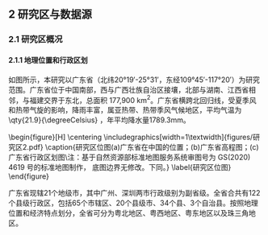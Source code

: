 ## 2 研究区与数据源

### 2.1 研究区概况
#### 2.1.1 地理位置和行政区划
如图所示，本研究以广东省（北纬20°19′-25°31′，东经109°45′-117°20′）为研究范围。广东省位于中国南部，西与广西壮族自治区接壤，北部与湖南、江西省相邻，与福建交界于东北，总面积 177,900 km$^2$。广东省横跨北回归线，受夏季风和热带气旋的影响，降雨丰富，属亚热带、热带季风气候地区，平均气温为\qty{21.9}{\degreeCelsius} ，年平均降水量1789.3mm。

\begin{figure}[H]
    \centering
    \includegraphics[width=1\textwidth]{figures/研究区2.pdf}
    \caption{研究区位图(a)广东省在中国的位置；(b)广东省高程图；(c)广东省行政区划图\\注：基于自然资源部标准地图服务系统审图号为 GS(2020)
4619 号的标准地图制作， 底图边界无修改。下同。}
    \label{研究区位图}
\end{figure}

广东省现辖21个地级市，其中广州、深圳两市行政级别为副省级。全省合共有122个县级行政区，包括65个市辖区、20个县级市、34个县、3个自治县。按照地理位置和经济特点划分，全省可分为粤北地区、粤西地区、粤东地区以及珠三角地区。